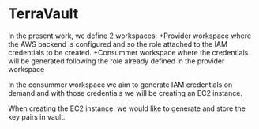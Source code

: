 # TerraVault
In the present work, we define 2 workspaces:
+Provider workspace where the AWS backend is configured and so the role attached to the IAM credentials to be created.
+Consummer workspace where the credentials will be generated following the role already defined in the provider workspace

In the consummer workspace we aim to generate IAM credentials on demand and with those credentials we will be creating an EC2 instance.

When creating the EC2 instance, we would like to generate and store the key pairs in vault.
